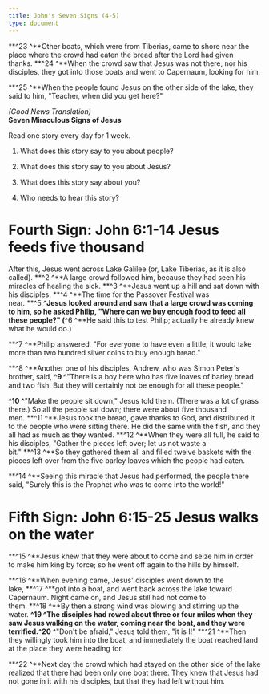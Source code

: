 ```yaml
---
title: John's Seven Signs (4-5)
type: document
---
```

**^23 ^**Other boats, which were from Tiberias, came to shore near the
place where the crowd had eaten the bread after the Lord had given
thanks. **^24 ^**When the crowd saw that Jesus was not there, nor his
disciples, they got into those boats and went to Capernaum, looking for
him.

**^25 ^**When the people found Jesus on the other side of the lake, they
said to him, "Teacher, when did you get here?"

*(Good News Translation)*\
**Seven Miraculous Signs of Jesus**

Read one story every day for 1 week.

1.  What does this story say to you about people?

2.  What does this story say to you about Jesus?

3.  What does this story say about you?

4.  Who needs to hear this story?

# Fourth Sign: John 6:1-14 Jesus feeds five thousand

After this, Jesus went across Lake Galilee (or, Lake Tiberias, as it is
also called). **^2 ^**A large crowd followed him, because they had seen
his miracles of healing the sick. **^3 ^**Jesus went up a hill and sat
down with his disciples. **^4 ^**The time for the Passover Festival was
near. **^5 ^**Jesus looked around and saw that a large crowd was coming
to him, so he asked Philip, "Where can we buy enough food to feed all
these people?" (**^6 ^**He said this to test Philip; actually he already
knew what he would do.)

**^7 ^**Philip answered, "For everyone to have even a little, it would
take more than two hundred silver coins to buy enough bread."

**^8 ^**Another one of his disciples, Andrew, who was Simon Peter\'s
brother, said, **^9 ^**"There is a boy here who has five loaves of
barley bread and two fish. But they will certainly not be enough for all
these people."

**^10 ^**"Make the people sit down," Jesus told them. (There was a lot
of grass there.) So all the people sat down; there were about five
thousand men. **^11 ^**Jesus took the bread, gave thanks to God, and
distributed it to the people who were sitting there. He did the same
with the fish, and they all had as much as they wanted. **^12 ^**When
they were all full, he said to his disciples, "Gather the pieces left
over; let us not waste a bit." **^13 ^**So they gathered them all and
filled twelve baskets with the pieces left over from the five barley
loaves which the people had eaten.

**^14 ^**Seeing this miracle that Jesus had performed, the people there
said, "Surely this is the Prophet who was to come into the world!"

#  Fifth Sign: John 6:15-25 Jesus walks on the water

**^15 ^**Jesus knew that they were about to come and seize him in order
to make him king by force; so he went off again to the hills by himself.

**^16 ^**When evening came, Jesus\' disciples went down to the
lake, **^17 ^**got into a boat, and went back across the lake toward
Capernaum. Night came on, and Jesus still had not come to
them. **^18 ^**By then a strong wind was blowing and stirring up the
water. **^19 ^**The disciples had rowed about three or four miles when
they saw Jesus walking on the water, coming near the boat, and they were
terrified.**^20 ^**"Don\'t be afraid," Jesus told them, "it is
I!" **^21 ^**Then they willingly took him into the boat, and immediately
the boat reached land at the place they were heading for.

**^22 ^**Next day the crowd which had stayed on the other side of the
lake realized that there had been only one boat there. They knew that
Jesus had not gone in it with his disciples, but that they had left
without him. 
